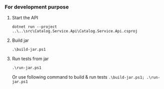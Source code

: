 ### For development purpose
1. Start the API
    ```
    dotnet run --project ..\..\src\Catalog.Service.Api\Catalog.Service.Api.csproj
    ```

2. Build jar
    ```
    .\build-jar.ps1
    ```

3. Run tests from jar
    ```
    .\run-jar.ps1
    ```
    Or use following command to build & run tests `.\build-jar.ps1; .\run-jar.ps1`
